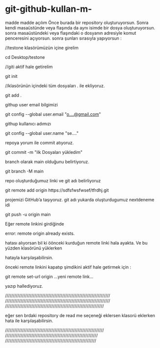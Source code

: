 # git-github-kullan-m-
madde madde açılım
Önce burada bir repository oluşturuyorsun.
Sonra kendi masaüstünde veya flaşında da aynı isimde bir dosya oluşturuyorsun.
sonra masaüstündeki veya flaşındaki o dosyanın adresiyle komut penceresini açıyorsun.
sonra şunları sırasıyla yapıyorsun :

//testone klasörümüzün içine girelim

cd Desktop/testone

//giti aktif hale getirelim

git init

//klasörünün içindeki tüm dosyaları . ile ekliyoruz.

git add .

githup user email bilgimizi

git config --global user.email "o....@gmail.com"

githup kullanıcı adımızı

git config --global user.name "se...."

repoya yorum ile commit atıyoruz.

git commit -m "ilk Dosyaları yükledim"

branch olarak main olduğunu belirtiyoruz.

git branch -M main

repo oluşturduğumuz linki ve git adı belirliyoruz

git remote add origin https://sdfsfwsfwsef/tfrdhj.git

projemizi GitHub’a taşıyoruz. git adı yukarda oluşturdugumuz nextdeneme idi

git push -u origin main


Eğer remote linkini girdiğinde 

error: remote origin already exists.

hatası alıyorsan bil ki öönceki kurduğun remote linki hala ayakta. Ve bu yüzden klasörünü yüklerken

hatayla karşılaşabilirsin.

önceki remote linkini kapatıp şimdikini aktif hale getirmek için : 

git remote set-url origin ...yeni remote link... 

yazıp hallediyoruz.


////////////////////////////////////////////////////////////////////
////////////////////////////////////////////////////////////////////
////////////////////////////////////////////////////////////////

eğer sen brdaki repository de read me seçeneği eklersen klasorü eklerken hata ile karşılaşabilirsin.

////////////////////////////////////////////////////////////////
////////////////////////////////////////////////////////////
///////////////////////////////////////////////////////////
